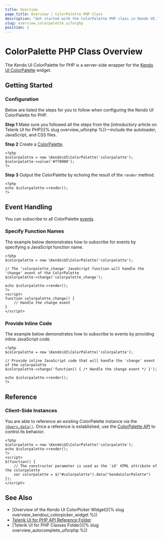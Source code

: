 ```yaml
---
title: Overview
page_title: Overview | ColorPalette PHP Class
description: "Get started with the ColorPalette PHP class in Kendo UI."
slug: overview_colorpalette_uiforphp
position: 1
---
```


# ColorPalette PHP Class Overview

The Kendo UI ColorPalette for PHP is a server-side wrapper for the [Kendo UI ColorPalette](/api/javascript/ui/colorpalette) widget.

## Getting Started

### Configuration

Below are listed the steps for you to follow when configuring the Kendo UI ColorPalette for PHP.

**Step 1** Make sure you followed all the steps from the [introductory article on Telerik UI for PHP]({% slug overview_uiforphp %})&mdash;include the autoloader, JavaScript, and CSS files.

**Step 2** Create a [ColorPalette](/api/php/Kendo/UI/ColorPalette).



    <?php
    $colorpalette = new \Kendo\UI\ColorPalette('colorpalette');
    $colorpalette->value('#ff0000');
    ?>

**Step 3** Output the ColorPalette by echoing the result of the `render` method.



    <?php
    echo $colorpalette->render();
    ?>

## Event Handling

You can subscribe to all ColorPalette [events](/api/web/colorpalette#events).

### Specify Function Names

The example below demonstrates how to subscribe for events by specifying a JavaScript function name.



    <?php
    $colorpalette = new \Kendo\UI\ColorPalette('colorpalette');

    // The 'colorpalette_change' JavaScript function will handle the 'change' event of the ColorPalette
    $colorpalette->change('colorpalette_change');

    echo $colorpalette->render();
    ?>
    <script>
    function colorpalette_change() {
        // Handle the change event
    }
    </script>

### Provide Inline Code

The example below demonstrates how to subscribe to events by providing inline JavaScript code.



    <?php
    $colorpalette = new \Kendo\UI\ColorPalette('colorpalette');

    // Provide inline JavaScript code that will handle the 'change' event of the colorpalette
    $colorpalette->change('function() { /* Handle the change event */ }');

    echo $colorpalette->render();
    ?>

<!--*-->
## Reference

### Client-Side Instances

You are able to reference an existing ColorPalette instance via the [`jQuery.data()`](http://api.jquery.com/jQuery.data/). Once a reference is established, use the [ColorPalette API](/api/javascript/ui/colorpalette#methods) to control its behavior.



    <?php
    $colorpalette = new \Kendo\UI\ColorPalette('colorpalette');
    echo $colorpalette->render();
    ?>
    <script>
    $(function() {
        // The constructor parameter is used as the 'id' HTML attribute of the colorpalette
        var colorpalette = $("#colorpalette").data("kendoColorPalette")
    });
    </script>

## See Also

* [Overview of the Kendo UI ColorPicker Widget]({% slug overview_kendoui_colorpicker_widget %})
* [Telerik UI for PHP API Reference Folder](/api/php/Kendo/UI/AutoComplete)
* [Telerik UI for PHP Classes Folder]({% slug overview_autocomplete_uiforphp %})
